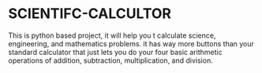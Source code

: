 # SCIENTIFC-CALCULTOR
This is python based project, it will help you t calculate science, engineering, and mathematics problems. it has way more buttons than your standard calculator that just lets you do your four basic arithmetic operations of addition, subtraction, multiplication, and division. 
